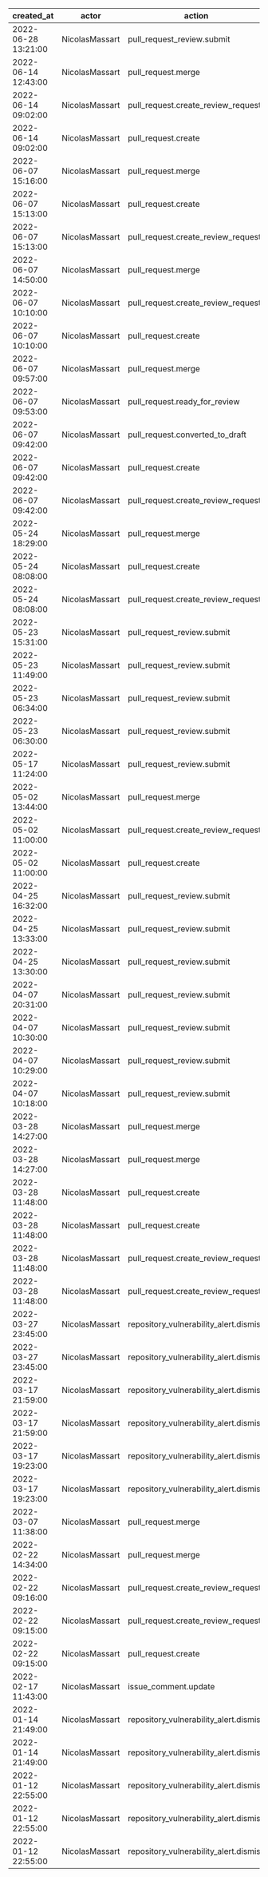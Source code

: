 |          created_at | actor          | action                                 | user           | repo                  |
| ------------------- | -------------- | -------------------------------------- | -------------- | --------------------- |
| 2022-06-28 13:21:00 | NicolasMassart | pull_request_review.submit             |                | hyperledger/besu-docs |
| 2022-06-14 12:43:00 | NicolasMassart | pull_request.merge                     | NicolasMassart | hyperledger/besu-docs |
| 2022-06-14 09:02:00 | NicolasMassart | pull_request.create_review_request     | NicolasMassart | hyperledger/besu-docs |
| 2022-06-14 09:02:00 | NicolasMassart | pull_request.create                    | NicolasMassart | hyperledger/besu-docs |
| 2022-06-07 15:16:00 | NicolasMassart | pull_request.merge                     | NicolasMassart | hyperledger/besu-docs |
| 2022-06-07 15:13:00 | NicolasMassart | pull_request.create                    | NicolasMassart | hyperledger/besu-docs |
| 2022-06-07 15:13:00 | NicolasMassart | pull_request.create_review_request     | NicolasMassart | hyperledger/besu-docs |
| 2022-06-07 14:50:00 | NicolasMassart | pull_request.merge                     | NicolasMassart | hyperledger/besu-docs |
| 2022-06-07 10:10:00 | NicolasMassart | pull_request.create_review_request     | NicolasMassart | hyperledger/besu-docs |
| 2022-06-07 10:10:00 | NicolasMassart | pull_request.create                    | NicolasMassart | hyperledger/besu-docs |
| 2022-06-07 09:57:00 | NicolasMassart | pull_request.merge                     | NicolasMassart | hyperledger/besu-docs |
| 2022-06-07 09:53:00 | NicolasMassart | pull_request.ready_for_review          | NicolasMassart | hyperledger/besu-docs |
| 2022-06-07 09:42:00 | NicolasMassart | pull_request.converted_to_draft        | NicolasMassart | hyperledger/besu-docs |
| 2022-06-07 09:42:00 | NicolasMassart | pull_request.create                    | NicolasMassart | hyperledger/besu-docs |
| 2022-06-07 09:42:00 | NicolasMassart | pull_request.create_review_request     | NicolasMassart | hyperledger/besu-docs |
| 2022-05-24 18:29:00 | NicolasMassart | pull_request.merge                     | NicolasMassart | hyperledger/besu-docs |
| 2022-05-24 08:08:00 | NicolasMassart | pull_request.create                    | NicolasMassart | hyperledger/besu-docs |
| 2022-05-24 08:08:00 | NicolasMassart | pull_request.create_review_request     | NicolasMassart | hyperledger/besu-docs |
| 2022-05-23 15:31:00 | NicolasMassart | pull_request_review.submit             |                | hyperledger/besu-docs |
| 2022-05-23 11:49:00 | NicolasMassart | pull_request_review.submit             |                | hyperledger/besu-docs |
| 2022-05-23 06:34:00 | NicolasMassart | pull_request_review.submit             |                | hyperledger/besu-docs |
| 2022-05-23 06:30:00 | NicolasMassart | pull_request_review.submit             |                | hyperledger/besu-docs |
| 2022-05-17 11:24:00 | NicolasMassart | pull_request_review.submit             |                | hyperledger/besu-docs |
| 2022-05-02 13:44:00 | NicolasMassart | pull_request.merge                     | NicolasMassart | hyperledger/besu-docs |
| 2022-05-02 11:00:00 | NicolasMassart | pull_request.create_review_request     | NicolasMassart | hyperledger/besu-docs |
| 2022-05-02 11:00:00 | NicolasMassart | pull_request.create                    | NicolasMassart | hyperledger/besu-docs |
| 2022-04-25 16:32:00 | NicolasMassart | pull_request_review.submit             |                | hyperledger/besu-docs |
| 2022-04-25 13:33:00 | NicolasMassart | pull_request_review.submit             |                | hyperledger/besu-docs |
| 2022-04-25 13:30:00 | NicolasMassart | pull_request_review.submit             |                | hyperledger/besu-docs |
| 2022-04-07 20:31:00 | NicolasMassart | pull_request_review.submit             |                | hyperledger/besu-docs |
| 2022-04-07 10:30:00 | NicolasMassart | pull_request_review.submit             |                | hyperledger/besu-docs |
| 2022-04-07 10:29:00 | NicolasMassart | pull_request_review.submit             |                | hyperledger/besu-docs |
| 2022-04-07 10:18:00 | NicolasMassart | pull_request_review.submit             |                | hyperledger/besu-docs |
| 2022-03-28 14:27:00 | NicolasMassart | pull_request.merge                     | NicolasMassart | hyperledger/besu-docs |
| 2022-03-28 14:27:00 | NicolasMassart | pull_request.merge                     | NicolasMassart | hyperledger/besu-docs |
| 2022-03-28 11:48:00 | NicolasMassart | pull_request.create                    | NicolasMassart | hyperledger/besu-docs |
| 2022-03-28 11:48:00 | NicolasMassart | pull_request.create                    | NicolasMassart | hyperledger/besu-docs |
| 2022-03-28 11:48:00 | NicolasMassart | pull_request.create_review_request     | NicolasMassart | hyperledger/besu-docs |
| 2022-03-28 11:48:00 | NicolasMassart | pull_request.create_review_request     | NicolasMassart | hyperledger/besu-docs |
| 2022-03-27 23:45:00 | NicolasMassart | repository_vulnerability_alert.dismiss | NicolasMassart | hyperledger/besu-docs |
| 2022-03-27 23:45:00 | NicolasMassart | repository_vulnerability_alert.dismiss | NicolasMassart | hyperledger/besu-docs |
| 2022-03-17 21:59:00 | NicolasMassart | repository_vulnerability_alert.dismiss | NicolasMassart | hyperledger/besu-docs |
| 2022-03-17 21:59:00 | NicolasMassart | repository_vulnerability_alert.dismiss | NicolasMassart | hyperledger/besu-docs |
| 2022-03-17 19:23:00 | NicolasMassart | repository_vulnerability_alert.dismiss | NicolasMassart | hyperledger/besu-docs |
| 2022-03-17 19:23:00 | NicolasMassart | repository_vulnerability_alert.dismiss | NicolasMassart | hyperledger/besu-docs |
| 2022-03-07 11:38:00 | NicolasMassart | pull_request.merge                     | achraf17       | hyperledger/besu-docs |
| 2022-02-22 14:34:00 | NicolasMassart | pull_request.merge                     | NicolasMassart | hyperledger/besu-docs |
| 2022-02-22 09:16:00 | NicolasMassart | pull_request.create_review_request     | NicolasMassart | hyperledger/besu-docs |
| 2022-02-22 09:15:00 | NicolasMassart | pull_request.create_review_request     | NicolasMassart | hyperledger/besu-docs |
| 2022-02-22 09:15:00 | NicolasMassart | pull_request.create                    | NicolasMassart | hyperledger/besu-docs |
| 2022-02-17 11:43:00 | NicolasMassart | issue_comment.update                   |                | hyperledger/besu-docs |
| 2022-01-14 21:49:00 | NicolasMassart | repository_vulnerability_alert.dismiss | NicolasMassart | hyperledger/besu-docs |
| 2022-01-14 21:49:00 | NicolasMassart | repository_vulnerability_alert.dismiss | NicolasMassart | hyperledger/besu-docs |
| 2022-01-12 22:55:00 | NicolasMassart | repository_vulnerability_alert.dismiss | NicolasMassart | hyperledger/besu-docs |
| 2022-01-12 22:55:00 | NicolasMassart | repository_vulnerability_alert.dismiss | NicolasMassart | hyperledger/besu-docs |
| 2022-01-12 22:55:00 | NicolasMassart | repository_vulnerability_alert.dismiss | NicolasMassart | hyperledger/besu-docs |
